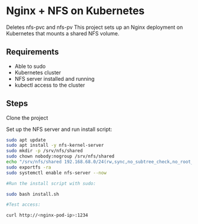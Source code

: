 # Nginx + NFS on Kubernetes
Deletes nfs-pvc and nfs-pv
This project sets up an Nginx deployment on Kubernetes that mounts a shared NFS volume.

## Requirements
- Able to sudo 
- Kubernetes cluster
- NFS server installed and running
- kubectl access to the cluster

## Steps
   Clone the project
   
   Set up the NFS server and run install script:
   ```bash
   sudo apt update
   sudo apt install -y nfs-kernel-server
   sudo mkdir -p /srv/nfs/shared
   sudo chown nobody:nogroup /srv/nfs/shared
   echo "/srv/nfs/shared 192.168.68.0/24(rw,sync,no_subtree_check,no_root_squash)" | sudo tee /etc/exports
   sudo exportfs -ra
   sudo systemctl enable nfs-server --now

   #Run the install script with sudo:

   sudo bash install.sh

   #Test access:
   
   curl http://<nginx-pod-ip>:1234

